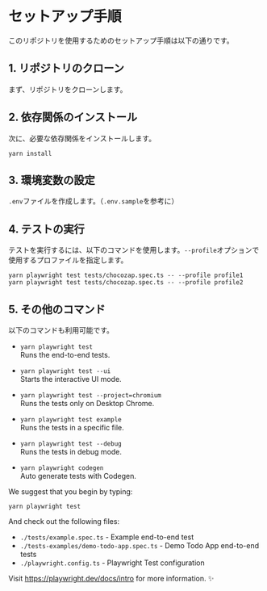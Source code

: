 # セットアップ手順

このリポジトリを使用するためのセットアップ手順は以下の通りです。

## 1. リポジトリのクローン

まず、リポジトリをクローンします。


## 2. 依存関係のインストール

次に、必要な依存関係をインストールします。

```
yarn install
```

## 3. 環境変数の設定

`.env`ファイルを作成します。（`.env.sample`を参考に）

## 4. テストの実行

テストを実行するには、以下のコマンドを使用します。`--profile`オプションで使用するプロファイルを指定します。

```
yarn playwright test tests/chocozap.spec.ts -- --profile profile1
yarn playwright test tests/chocozap.spec.ts -- --profile profile2
```

## 5. その他のコマンド

以下のコマンドも利用可能です。

- `yarn playwright test`  
  Runs the end-to-end tests.

- `yarn playwright test --ui`  
  Starts the interactive UI mode.

- `yarn playwright test --project=chromium`  
  Runs the tests only on Desktop Chrome.

- `yarn playwright test example`  
  Runs the tests in a specific file.

- `yarn playwright test --debug`  
  Runs the tests in debug mode.

- `yarn playwright codegen`  
  Auto generate tests with Codegen.

We suggest that you begin by typing:

```
yarn playwright test
```

And check out the following files:
- `./tests/example.spec.ts` - Example end-to-end test
- `./tests-examples/demo-todo-app.spec.ts` - Demo Todo App end-to-end tests
- `./playwright.config.ts` - Playwright Test configuration

Visit https://playwright.dev/docs/intro for more information. ✨
